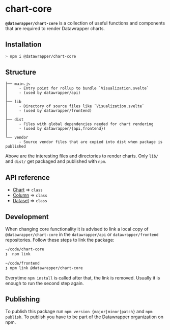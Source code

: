 # chart-core

**`@datawrapper/chart-core`** is a collection of useful functions and components that are required to render Datawrapper charts.

## Installation

```sh
> npm i @datawrapper/chart-core
```

## Structure

```
├── main.js
│     - Entry point for rollup to bundle `Visualization.svelte`
│     - (used by datawrapper/api)
│
├── lib
│     - Directory of source files like `Visualization.svelte`
│     - (used by datawrapper/frontend)
│
├── dist
│     - Files with global dependencies needed for chart rendering
│     - (used by datawrapper/{api,frontend})
│
└── vendor
      - Source vendor files that are copied into dist when package is published
```

Above are the interesting files and directories to render charts. Only `lib/` and `dist/` get packaged and published with `npm`.

## API reference

* [Chart](docs/chart.md) ⇒ <code>class</code>
* [Column](docs/column.md) ⇒ <code>class</code>
* [Dataset](docs/dataset.md) ⇒ <code>class</code>

## Development

When changing core functionality it is advised to link a local copy of `@datawrapper/chart-core` in the `datawrapper/api` or `datawrapper/frontend` repositories. Follow these steps to link the package:

```sh
~/code/chart-core
❯  npm link

~/code/frontend
❯ npm link @datawrapper/chart-core
```

Everytime `npm install` is called after that, the link is removed. Usually it is enough to run the second step again.

## Publishing

To publish this package run `npm version {major|minor|patch}`  and `npm publish`. To publish you have to be part of the Datawrapper organization on npm.
